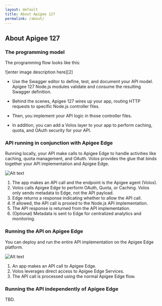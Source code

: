 ```yaml
---
layout: default
title: About Apigee 127
permalink: /about/
---
```


## About Apigee 127

### The programming model

The programming flow looks like this:

![enter image description here][2]

* Use the Swagger editor to define, test, and document your API model. Apigee 127 Node.js modules validate and consume the resulting Swagger definition.

* Behind the scenes, Apigee 127 wires up your app, routing HTTP requests to specific Node.js controller files.

* Then, you implement your API logic in those controller files.

* In addition, you can add a Volos layer to your app to perform caching, quota, and OAuth security for your API.


### API running in conjunction with Apigee Edge

Running locally, your API make calls to Apigee Edge to handle activities like caching, quota management, and OAuth. Volos provides the glue that binds together your API implementation and Apigee Edge.

![Alt text](https://raw.githubusercontent.com/apigee-127/a127-documentation/master/a127/images/with-edge.png)

1. The app makes an API call and the endpoint is the Apigee agent (Volos).
2. Volos calls Apigee Edge to perform OAuth, Quota, or Caching. Volos only sends metadata to Edge, not the API payload.
3. Edge returns a response indicating whether to allow the API call.
4. If allowed, the API call is proxied to the Node.js API implementation.
5. The API response is returned from the API implementation.
6. (Optional) Metadata is sent to Edge for centralized analytics and monitoring.


### Running the API on Apigee Edge

You can deploy and run the entire API implementation on the Apigee Edge platform.

![Alt text](https://raw.githubusercontent.com/apigee-127/a127-documentation/master/a127/images/on-edge.png)

1. An app makes an API call to Apigee Edge.
2. Volos leverages direct access to Apigee Edge Services.
3. The API call is processed using the normal Apigee Edge flow.

### Running the API independently of Apigee Edge

TBD.
